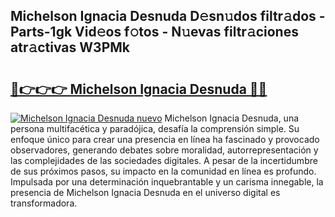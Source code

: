 ## Michelson Ignacia Desnuda D𝚎sn𝚞dos filtr𝚊dos - Parts-1gk Vid𝚎os f𝚘tos - N𝚞evas filtr𝚊ciones atr𝚊ctivas W3PMk

# <h2><a href="http://mb3gib0.tromn.icu/?c=Michelson+Ignacia+Desnuda">🔗👉👉👉 Michelson Ignacia Desnuda 🔗🔗</a></h2>

[![Michelson Ignacia Desnuda nuevo](https://i.imgur.com/pEAQMta.gif)](http://mb3gib0.tromn.icu/?c=Michelson+Ignacia+Desnuda)
Michelson Ignacia Desnuda, una persona multifacética y paradójica, desafía la comprensión simple. Su enfoque único para crear una presencia en línea ha fascinado y provocado observadores, generando debates sobre moralidad, autorrepresentación y las complejidades de las sociedades digitales. A pesar de la incertidumbre de sus próximos pasos, su impacto en la comunidad en línea es profundo. Impulsada por una determinación inquebrantable y un carisma innegable, la presencia de Michelson Ignacia Desnuda en el universo digital es transformadora.
